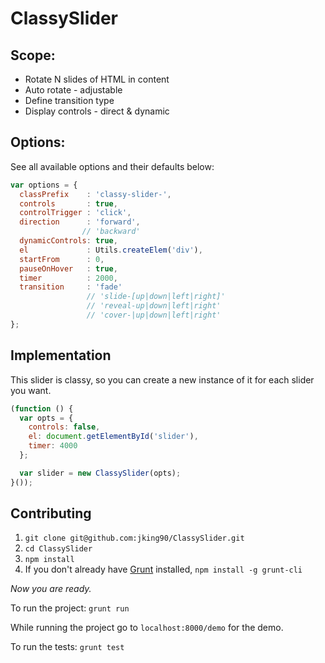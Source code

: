 # ClassySlider

## Scope:
* Rotate N slides of HTML in content
* Auto rotate - adjustable
* Define transition type
* Display controls - direct & dynamic

## Options:

See all available options and their defaults below:

```javascript
var options = {
  classPrefix    : 'classy-slider-',
  controls       : true,
  controlTrigger : 'click',
  direction      : 'forward',
                // 'backward'
  dynamicControls: true,
  el             : Utils.createElem('div'),
  startFrom      : 0,
  pauseOnHover   : true,
  timer          : 2000,
  transition     : 'fade'
                 // 'slide-[up|down|left|right]'
                 // 'reveal-up|down|left|right' 
                 // 'cover-|up|down|left|right'
};
```

## Implementation

This slider is classy, so you can create a new instance of it for each slider you want.

```javascript
(function () {
  var opts = {
    controls: false,
    el: document.getElementById('slider'),
    timer: 4000
  };

  var slider = new ClassySlider(opts);
}());
```

## Contributing

1. `git clone git@github.com:jking90/ClassySlider.git`
2. `cd ClassySlider`
3. `npm install`
4. If you don't already have [Grunt](http://gruntjs.com/) installed, `npm install -g grunt-cli`

_Now you are ready._

To run the project: `grunt run`

While running the project go to `localhost:8000/demo` for the demo.

To run the tests: `grunt test`
